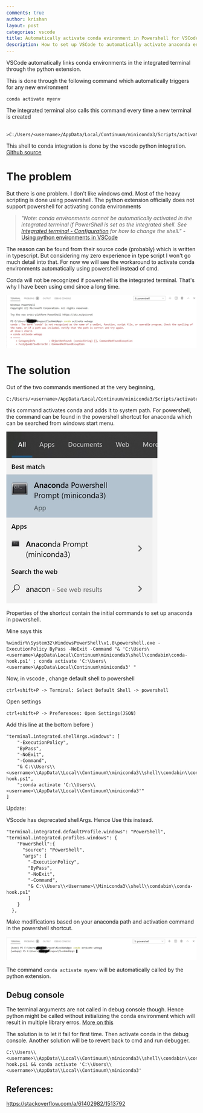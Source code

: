 ```yaml
---
comments: true
author: krishan
layout: post
categories: vscode
title: Automatically activate conda evironment in Powershell for VSCode
description: How to set up VSCode to automatically activate anaconda environment for powershell.
---
```



VSCode automatically links conda environments in the integrated terminal through the python extension. 

This is done through the following command which automatically triggers for any new environment
    
    conda activate myenv

The integrated terminal also calls this command every time a new terminal is created

        >C:/Users/<username>/AppData/Local/Continuum/miniconda3/Scripts/activate

This shell to conda integration is done by the vscode python integration. 
[Github source](https://github.com/microsoft/vscode-python)

# The problem
But there is one problem. I don't like windows cmd. Most of the heavy scripting is done using powershell. The python extension officially does not support powershell for activating conda environments

> *"Note: conda environments cannot be automatically activated in the integrated terminal if PowerShell is set as the integrated shell. See [Integrated terminal - Configuration](https://code.visualstudio.com/docs/editor/integrated-terminal#_configuration) for how to change the shell."*
    - [Using python environments in VSCode](https://code.visualstudio.com/docs/python/environments)

The reason can be found from their source code (probably) which is written in typescript. But considering my zero experience in type script I won't go much detail into that. For now we will see the workaround to activate conda environments automatically using powershell instead of cmd.

Conda will not be recognized if powershell is the integrated terminal. That's why I have been using cmd since a long time.

![Terminal before](/assets/anaconda_powershell_vscode/terminal_before.jpg)

# The solution
Out of the two commands mentioned at the very beginning, 

    C:/Users/<username>/AppData/Local/Continuum/miniconda3/Scripts/activate

this command activates conda and adds it to system path. For powershell, the command can be found in the powershell shortcut for anaconda which can be searched from windows start menu.

<img src="/assets/anaconda_powershell_vscode/anaconda_powershel_shortcut.jpg" width="400">

Properties of the shortcut contain the initial commands to set up anaconda in powershell.

Mine says this

    %windir%\System32\WindowsPowerShell\v1.0\powershell.exe -ExecutionPolicy ByPass -NoExit -Command "& 'C:\Users\<username>\AppData\Local\Continuum\miniconda3\shell\condabin\conda-hook.ps1' ; conda activate 'C:\Users\<username>\AppData\Local\Continuum\miniconda3' "

Now, in vscode , change default shell to powershell

    ctrl+shift+P -> Terminal: Select Default Shell -> powershell

Open settings 

    ctrl+shift+P -> Preferences: Open Settings(JSON)

Add this line at the bottom before }

    "terminal.integrated.shellArgs.windows": [
        "-ExecutionPolicy",
        "ByPass",
        "-NoExit",
        "-Command",
        "& C:\\Users\\<username>\\AppData\\Local\\Continuum\\miniconda3\\shell\\condabin\\conda-hook.ps1",
        ";conda activate 'C:\\Users\\<username>\\AppData\\Local\\Continuum\\miniconda3'"
    ]

Update:

VScode has deprecated shellArgs. Hence Use this instead.

    "terminal.integrated.defaultProfile.windows": "PowerShell",
    "terminal.integrated.profiles.windows": {
        "PowerShell":{
          "source": "PowerShell",
          "args": [
            "-ExecutionPolicy",
            "ByPass",
            "-NoExit",
            "-Command",
            "& C:\\Users\\<Username>\\Miniconda3\\shell\\condabin\\conda-hook.ps1"
            ]
        }
      },
      
Make modifications based on your anaconda path and activation command in the powershell shortcut.

![Terminal after](/assets/anaconda_powershell_vscode/terminal.jpg)

The command `conda activate myenv` will be automatically called by the python extension. 

## Debug console
The terminal arguments are not called in debug console though. Hence python might be called without initializing the conda environment which will result in multiple library erros. [More on this](https://conda.io/activation)

The solution is to let it fail for first time. Then activate conda in the debug console. Another solution will be to revert back to cmd and run debugger.
    
    C:\\Users\\<username>\\AppData\\Local\\Continuum\\miniconda3\\shell\\condabin\\conda-hook.ps1 && conda activate 'C:\\Users\\<username>\\AppData\\Local\\Continuum\\miniconda3'

## References:

https://stackoverflow.com/a/61402982/1513792
